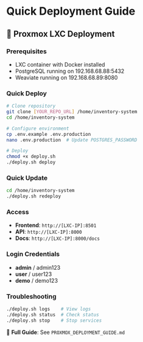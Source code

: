 # Quick Deployment Guide

## 🚀 Proxmox LXC Deployment

### Prerequisites
- LXC container with Docker installed
- PostgreSQL running on 192.168.68.88:5432
- Weaviate running on 192.168.68.89:8080

### Quick Deploy
```bash
# Clone repository
git clone [YOUR_REPO_URL] /home/inventory-system
cd /home/inventory-system

# Configure environment
cp .env.example .env.production
nano .env.production  # Update POSTGRES_PASSWORD

# Deploy
chmod +x deploy.sh
./deploy.sh deploy
```

### Quick Update
```bash
cd /home/inventory-system
./deploy.sh redeploy
```

### Access
- **Frontend**: `http://[LXC-IP]:8501`
- **API**: `http://[LXC-IP]:8000`
- **Docs**: `http://[LXC-IP]:8000/docs`

### Login Credentials
- **admin** / admin123
- **user** / user123  
- **demo** / demo123

### Troubleshooting
```bash
./deploy.sh logs    # View logs
./deploy.sh status  # Check status
./deploy.sh stop    # Stop services
```

📖 **Full Guide**: See `PROXMOX_DEPLOYMENT_GUIDE.md`